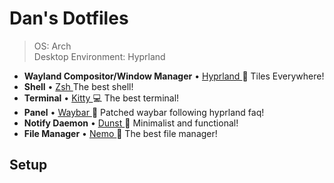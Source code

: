# Dan's Dotfiles
>OS: Arch <br>
>Desktop Environment: Hyprland


* **Wayland Compositor/Window Manager** • [Hyprland ](https://github.com/hyprwm/Hyprland)🎨 Tiles Everywhere!
* **Shell** • [Zsh ](https://www.zsh.org) The best shell!
* **Terminal** • [Kitty ](https://github.com/kovidgoyal/kitty) 💻 The best terminal!
* **Panel** • [Waybar ](https://aur.archlinux.org/packages/waybar-hyprland-git)🍧 Patched waybar following hyprland faq!
* **Notify Daemon** • [Dunst ](https://github.com/dunst-project/dunst) 🍃 Minimalist and functional!
* **File Manager** • [Nemo ](https://github.com/linuxmint/nemo)🔖 The best file manager!

## Setup

